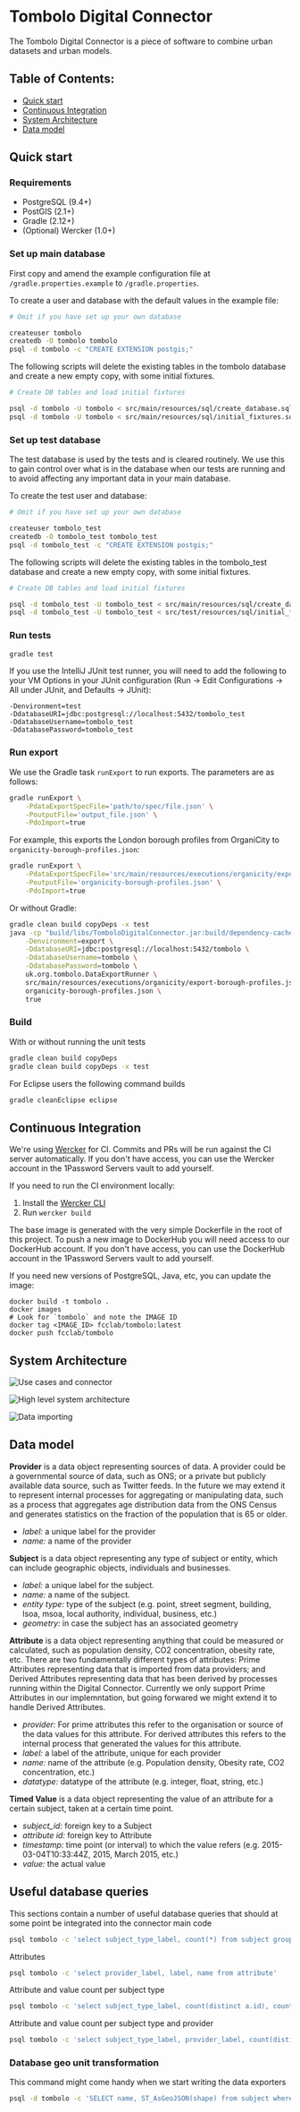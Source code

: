 # Tombolo Digital Connector

The Tombolo Digital Connector is a piece of software to combine urban datasets
and urban models.

## Table of Contents:

* [Quick start](#quick-start)
* [Continuous Integration](#continuous-integration)
* [System Architecture](#system-architecture)
* [Data model](#data-model)

## Quick start

### Requirements
* PostgreSQL (9.4+)
* PostGIS (2.1+)
* Gradle (2.12+)
* (Optional) Wercker (1.0+)

### Set up main database

First copy and amend the example configuration file at
`/gradle.properties.example` to
`/gradle.properties`.

To create a user and database with the default values in the example file:

```bash
# Omit if you have set up your own database

createuser tombolo
createdb -O tombolo tombolo
psql -d tombolo -c "CREATE EXTENSION postgis;"
```

The following scripts will delete the existing tables in the tombolo database
and create a new empty copy, with some initial fixtures.

```bash
# Create DB tables and load initial fixtures

psql -d tombolo -U tombolo < src/main/resources/sql/create_database.sql
psql -d tombolo -U tombolo < src/main/resources/sql/initial_fixtures.sql
```

### Set up test database

The test database is used by the tests and is cleared routinely. We use this
to gain control over what is in the database when our tests are running and
to avoid affecting any important data in your main database.

To create the test user and database:

```bash
# Omit if you have set up your own database

createuser tombolo_test
createdb -O tombolo_test tombolo_test
psql -d tombolo_test -c "CREATE EXTENSION postgis;"
```

The following scripts will delete the existing tables in the tombolo_test database
and create a new empty copy, with some initial fixtures.

```bash
# Create DB tables and load initial fixtures

psql -d tombolo_test -U tombolo_test < src/main/resources/sql/create_database.sql
psql -d tombolo_test -U tombolo_test < src/test/resources/sql/initial_fixtures.sql
```

### Run tests

```bash
gradle test
```

If you use the IntelliJ JUnit test runner, you will need to add the following to your
VM Options in your JUnit configuration (Run -> Edit Configurations -> All under JUnit,
and Defaults -> JUnit):

```
-Denvironment=test
-DdatabaseURI=jdbc:postgresql://localhost:5432/tombolo_test
-DdatabaseUsername=tombolo_test
-DdatabasePassword=tombolo_test
```

### Run export

We use the Gradle task `runExport` to run exports. The parameters are as follows:

```bash
gradle runExport \
    -PdataExportSpecFile='path/to/spec/file.json' \
    -PoutputFile='output_file.json' \
    -PdoImport=true
```

For example, this exports the London borough profiles from OrganiCity to `organicity-borough-profiles.json`:

```bash
gradle runExport \
    -PdataExportSpecFile='src/main/resources/executions/organicity/export-borough-profiles.json' \
    -PoutputFile='organicity-borough-profiles.json' \
    -PdoImport=true
```

Or without Gradle:

```bash
gradle clean build copyDeps -x test
java -cp "build/libs/TomboloDigitalConnector.jar:build/dependency-cache/*" \
    -Denvironment=export \
    -DdatabaseURI=jdbc:postgresql://localhost:5432/tombolo \
    -DdatabaseUsername=tombolo \
    -DdatabasePassword=tombolo \
	uk.org.tombolo.DataExportRunner \
	src/main/resources/executions/organicity/export-borough-profiles.json \
	organicity-borough-profiles.json \
	true
```

### Build

With or without running the unit tests

```bash
gradle clean build copyDeps
gradle clean build copyDeps -x test
```

For Eclipse users the following command builds

```bash
gradle cleanEclipse eclipse
```

## Continuous Integration

We're using [Wercker](http://wercker.com/) for CI. Commits and PRs will be run
against the CI server automatically. If you don't have access, you can use the
Wercker account in the 1Password Servers vault to add yourself.

If you need to run the CI environment locally:

1. Install the [Wercker CLI](http://wercker.com/cli/install)
2. Run `wercker build`

The base image is generated with the very simple Dockerfile in the root of this
project. To push a new image to DockerHub you will need access to our DockerHub
account. If you don't have access, you can use the DockerHub account in the
1Password Servers vault to add yourself.

If you need new versions of PostgreSQL, Java, etc, you can update the image:

```
docker build -t tombolo .
docker images
# Look for `tombolo` and note the IMAGE ID
docker tag <IMAGE_ID> fcclab/tombolo:latest
docker push fcclab/tombolo
```

## System Architecture

![Use cases and connector](documentation/images/use-cases-connector.png)

![High level system architecture](documentation/images/high-level-system-architecture.png)

![Data importing](documentation/images/data-importing.png)

## Data model

**Provider** is a data object representing sources of data. 
A provider could be a governmental source of data, such as ONS; 
or a private but publicly available data source, such as Twitter feeds. 
In the future we may extend it to represent internal processes for aggregating or manipulating data, 
such as a process that aggregates age distribution data from the ONS Census 
and generates statistics on the fraction of the population that is 65 or older.

* _label:_ a unique label for the provider
* _name:_ a name of the provider


**Subject** is a data object representing any type of subject or entity, 
which can include geographic objects, individuals and businesses. 

* _label:_ a unique label for the subject.
* _name:_ a name of the subject.
* _entity type:_ type of the subject (e.g. point, street segment, building, lsoa, msoa, local authority, individual, business, etc.)
* _geometry:_ in case the subject has an associated geometry

**Attribute** is a data object representing anything that could be measured or calculated, 
such as population density, CO2 concentration, obesity rate, etc. 
There are two fundamentally different types of attributes: 
Prime Attributes representing data that is imported from data providers; 
and Derived Attributes representing data that has been derived by processes running within the Digital Connector.
Currently we only support Prime Attributes in our implemntation, 
but going forwared we might extend it to handle Derived Attributes.

* _provider:_ For prime attributes this refer to the organisation or source of the data values for this attribute. 
For derived attributes this refers to the internal process that generated the values for this attribute.
* _label:_ a label of the attribute, unique for each provider
* _name:_ name of the attribute (e.g. Population density, Obesity rate, CO2 concentration, etc.)
* _datatype:_ datatype of the attribute (e.g. integer, float, string, etc.)

**Timed Value** is a data object representing the value of an attribute for a certain subject, taken at a certain time point.

* _subject_id:_ foreign key to a Subject
* _attribute id:_ foreign key to Attribute
* _timestamp:_ time point (or interval) to which the value refers (e.g. 2015-03-04T10:33:44Z, 2015, March 2015, etc.)
* _value:_ the actual value


## Useful database queries

This sections contain a number of useful database queries that should at some point be integrated into the connector main code

```bash
psql tombolo -c 'select subject_type_label, count(*) from subject group by subject_type_label'
```

Attributes
```bash
psql tombolo -c 'select provider_label, label, name from attribute'
```

Attribute and value count per subject type
```bash
psql tombolo -c 'select subject_type_label, count(distinct a.id), count(distinct value) as values from timed_value as tv left join subject as go on (tv.subject_id = go.id) left join attribute as a on (tv.attribute_id = a.id) group by subject_type_label'
```

Attribute and value count per subject type and provider
```bash
psql tombolo -c 'select subject_type_label, provider_label, count(distinct a.id), count(distinct value) as values from timed_value as tv left join subject as go on (tv.subject_id = go.id) left join attribute as a on (tv.attribute_id = a.id) group by subject_type_label, provider_label'
```

### Database geo unit transformation

This command might come handy when we start writing the data exporters

```bash
psql -d tombolo -c 'SELECT name, ST_AsGeoJSON(shape) from subject where limit 1'
```